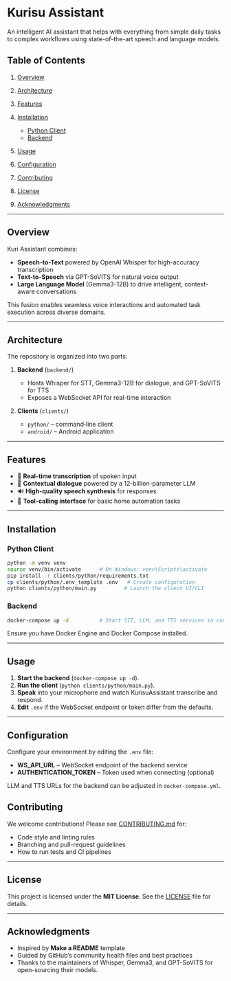 # Kurisu Assistant

An intelligent AI assistant that helps with everything from simple daily tasks to complex workflows using state-of-the-art speech and language models.

## Table of Contents

1. [Overview](#overview)
2. [Architecture](#architecture)
3. [Features](#features)
4. [Installation](#installation)

   * [Python Client](#python-client)
   * [Backend](#backend)
5. [Usage](#usage)
6. [Configuration](#configuration)
7. [Contributing](#contributing)
8. [License](#license)
9. [Acknowledgments](#acknowledgments)

---

## Overview

Kuri Assistant combines:

* **Speech-to-Text** powered by OpenAI Whisper for high-accuracy transcription
* **Text-to-Speech** via GPT-SoVITS for natural voice output
* **Large Language Model** (Gemma3-12B) to drive intelligent, context-aware conversations

This fusion enables seamless voice interactions and automated task execution across diverse domains.

---

## Architecture

The repository is organized into two parts:

1. **Backend** (`backend/`)

   * Hosts Whisper for STT, Gemma3-12B for dialogue, and GPT-SoVITS for TTS
   * Exposes a WebSocket API for real-time interaction
2. **Clients** (`clients/`)

   * `python/` – command‑line client
   * `android/` – Android application

---

## Features

* 🎤 **Real-time transcription** of spoken input
* 🤖 **Contextual dialogue** powered by a 12-billion-parameter LLM
* 🔊 **High-quality speech synthesis** for responses
* 🔌 **Tool-calling interface** for basic home automation tasks

---

## Installation

### Python Client

```bash
python -m venv venv
source venv/bin/activate      # On Windows: venv\Scripts\activate
pip install -r clients/python/requirements.txt
cp clients/python/.env_template .env   # Create configuration
python clients/python/main.py         # Launch the client UI/CLI
```

### Backend

```bash
docker-compose up -d          # Start STT, LLM, and TTS services in containers
```

Ensure you have Docker Engine and Docker Compose installed.

---

## Usage

1. **Start the backend** (`docker-compose up -d`).
2. **Run the client** (`python clients/python/main.py`).
3. **Speak** into your microphone and watch KurisuAssistant transcribe and respond.
4. **Edit** `.env` if the WebSocket endpoint or token differ from the defaults.

---

## Configuration

Configure your environment by editing the `.env` file:

* **WS_API_URL** – WebSocket endpoint of the backend service
* **AUTHENTICATION_TOKEN** – Token used when connecting (optional)

LLM and TTS URLs for the backend can be adjusted in `docker-compose.yml`.

## Contributing

We welcome contributions! Please see [CONTRIBUTING.md](CONTRIBUTING.md) for:

* Code style and linting rules
* Branching and pull-request guidelines
* How to run tests and CI pipelines

---

## License

This project is licensed under the **MIT License**. See the [LICENSE](LICENSE) file for details.

---

## Acknowledgments

* Inspired by **Make a README** template
* Guided by GitHub’s community health files and best practices
* Thanks to the maintainers of Whisper, Gemma3, and GPT-SoVITS for open-sourcing their models.
